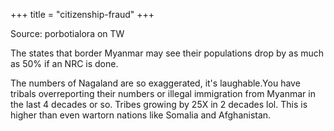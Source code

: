 +++
title = "citizenship-fraud"
+++

Source: porbotialora on TW

The states that border Myanmar may see their populations drop by as much as 50% if an NRC is done. 

The numbers of Nagaland are so exaggerated, it's laughable.You have tribals overreporting their numbers or illegal immigration from Myanmar in the last 4 decades or so. Tribes growing by 25X in 2 decades lol. This is higher than even wartorn nations like Somalia and Afghanistan.